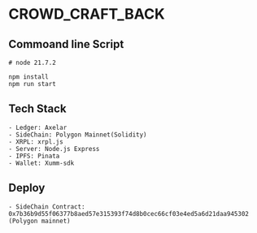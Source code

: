 # CROWD_CRAFT_BACK

## Commoand line Script

```
# node 21.7.2

npm install
npm run start
```

## Tech Stack

```
- Ledger: Axelar
- SideChain: Polygon Mainnet(Solidity)
- XRPL: xrpl.js
- Server: Node.js Express
- IPFS: Pinata
- Wallet: Xumm-sdk
```

## Deploy

```
- SideChain Contract: 0x7b36b9d55f06377b8aed57e315393f74d8b0cec66cf03e4ed5a6d21daa945302 (Polygon mainnet)
```
